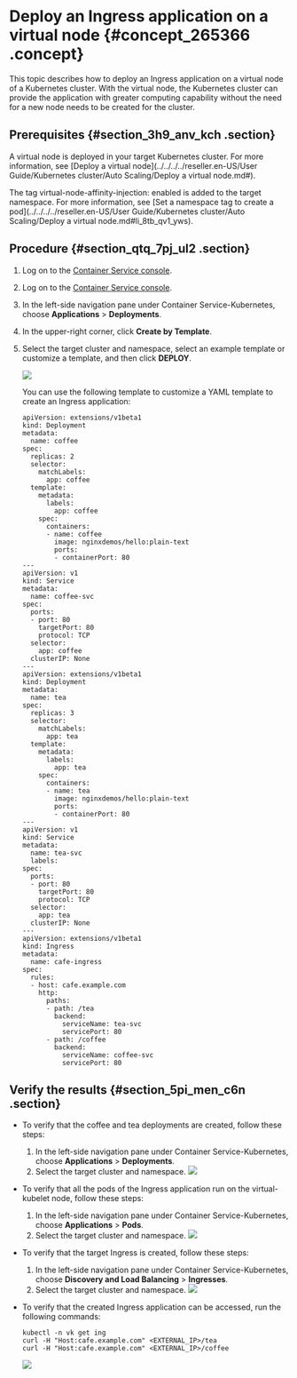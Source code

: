 # Deploy an Ingress application on a virtual node {#concept_265366 .concept}

This topic describes how to deploy an Ingress application on a virtual node of a Kubernetes cluster. With the virtual node, the Kubernetes cluster can provide the application with greater computing capability without the need for a new node needs to be created for the cluster.

## Prerequisites {#section_3h9_anv_kch .section}

A virtual node is deployed in your target Kubernetes cluster. For more information, see [Deploy a virtual node](../../../../reseller.en-US/User Guide/Kubernetes cluster/Auto Scaling/Deploy a virtual node.md#).

The tag virtual-node-affinity-injection: enabled is added to the target namespace. For more information, see [Set a namespace tag to create a pod](../../../../reseller.en-US/User Guide/Kubernetes cluster/Auto Scaling/Deploy a virtual node.md#li_8tb_qv1_yws).

## Procedure {#section_qtq_7pj_ul2 .section}

1.  Log on to the [Container Service console](https://cs.console.aliyun.com/).
2.  Log on to the [Container Service console](https://partners-intl.console.aliyun.com/#/cs).
3.  In the left-side navigation pane under Container Service-Kubernetes, choose **Applications** \> **Deployments**.
4.  In the upper-right corner, click **Create by Template**.
5.  Select the target cluster and namespace, select an example template or customize a template, and then click **DEPLOY**.

    ![](http://static-aliyun-doc.oss-cn-hangzhou.aliyuncs.com/assets/img/218949/155952873347324_en-US.png)

    You can use the following template to customize a YAML template to create an Ingress application:

    ``` {#codeblock_33x_yof_xw5}
    apiVersion: extensions/v1beta1
    kind: Deployment
    metadata:
      name: coffee
    spec:
      replicas: 2
      selector:
        matchLabels:
          app: coffee
      template:
        metadata:
          labels:
            app: coffee
        spec:
          containers:
          - name: coffee
            image: nginxdemos/hello:plain-text
            ports:
            - containerPort: 80
    ---
    apiVersion: v1
    kind: Service
    metadata:
      name: coffee-svc
    spec:
      ports:
      - port: 80
        targetPort: 80
        protocol: TCP
      selector:
        app: coffee
      clusterIP: None
    ---
    apiVersion: extensions/v1beta1
    kind: Deployment
    metadata:
      name: tea
    spec:
      replicas: 3
      selector:
        matchLabels:
          app: tea
      template:
        metadata:
          labels:
            app: tea
        spec:
          containers:
          - name: tea
            image: nginxdemos/hello:plain-text
            ports:
            - containerPort: 80
    ---
    apiVersion: v1
    kind: Service
    metadata:
      name: tea-svc
      labels:
    spec:
      ports:
      - port: 80
        targetPort: 80
        protocol: TCP
      selector:
        app: tea
      clusterIP: None
    ---
    apiVersion: extensions/v1beta1
    kind: Ingress
    metadata:
      name: cafe-ingress
    spec:
      rules:
      - host: cafe.example.com
        http:
          paths:
          - path: /tea
            backend:
              serviceName: tea-svc
              servicePort: 80
          - path: /coffee
            backend:
              serviceName: coffee-svc
              servicePort: 80
    ```


## Verify the results {#section_5pi_men_c6n .section}

-   To verify that the coffee and tea deployments are created, follow these steps:

    1.  In the left-side navigation pane under Container Service-Kubernetes, choose **Applications** \> **Deployments**.
    2.  Select the target cluster and namespace.
    ![](http://static-aliyun-doc.oss-cn-hangzhou.aliyuncs.com/assets/img/218949/155952873347325_en-US.png)

-   To verify that all the pods of the Ingress application run on the virtual-kubelet node, follow these steps:

    1.  In the left-side navigation pane under Container Service-Kubernetes, choose **Applications** \> **Pods**.
    2.  Select the target cluster and namespace.
    ![](http://static-aliyun-doc.oss-cn-hangzhou.aliyuncs.com/assets/img/218949/155952873347329_en-US.png)

-   To verify that the target Ingress is created, follow these steps:

    1.  In the left-side navigation pane under Container Service-Kubernetes, choose **Discovery and Load Balancing** \> **Ingresses**.
    2.  Select the target cluster and namespace.
    ![](http://static-aliyun-doc.oss-cn-hangzhou.aliyuncs.com/assets/img/218949/155952873347330_en-US.png)

-   To verify that the created Ingress application can be accessed, run the following commands:

    ``` {#codeblock_21j_oba_8n6}
    kubectl -n vk get ing
    curl -H "Host:cafe.example.com" <EXTERNAL_IP>/tea
    curl -H "Host:cafe.example.com" <EXTERNAL_IP>/coffee
    ```

    ![](http://static-aliyun-doc.oss-cn-hangzhou.aliyuncs.com/assets/img/218949/155952873347334_en-US.png)


